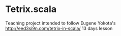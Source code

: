 # Tetrix.scala

Teaching project intended to follow Eugene Yokota's http://eed3si9n.com/tetrix-in-scala/ 13 days lesson



```
```
